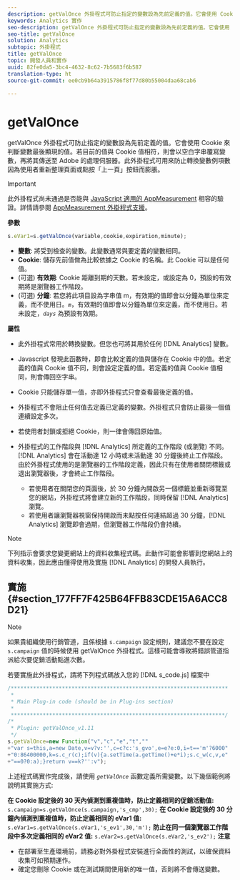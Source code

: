 ```yaml
---
description: getValOnce 外掛程式可防止指定的變數設為先前定義的值。它會使用 Cookie 來判斷變數最後顯現的值。若目前的值與 Cookie 值相符，則會以空白字串覆寫變數，再將其傳送至 Adobe 的處理伺服器。此外掛程式可用來防止轉換變數例項數因為使用者重新整理頁面或點按「上一頁」按鈕而膨脹。
keywords: Analytics 實作
seo-description: getValOnce 外掛程式可防止指定的變數設為先前定義的值。它會使用 Cookie 來判斷變數最後顯現的值。若目前的值與 Cookie 值相符，則會以空白字串覆寫變數，再將其傳送至 Adobe 的處理伺服器。此外掛程式可用來防止轉換變數例項數因為使用者重新整理頁面或點按「上一頁」按鈕而膨脹。
seo-title: getValOnce
solution: Analytics
subtopic: 外掛程式
title: getValOnce
topic: 開發人員和實作
uuid: 82fe0da5-3bc4-4632-8c62-7b5683f6b587
translation-type: ht
source-git-commit: ee0cb9b64a3915786f8f77d80b55004daa68cab6

---
```



# getValOnce

getValOnce 外掛程式可防止指定的變數設為先前定義的值。它會使用 Cookie 來判斷變數最後顯現的值。若目前的值與 Cookie 值相符，則會以空白字串覆寫變數，再將其傳送至 Adobe 的處理伺服器。此外掛程式可用來防止轉換變數例項數因為使用者重新整理頁面或點按「上一頁」按鈕而膨脹。

>[!IMPORTANT]
>
>此外掛程式尚未通過是否能與 [JavaScript 適用的 AppMeasurement](../../../implement/js-implementation/c-appmeasurement-js/appmeasure-mjs.md#concept_F3957D7093A94216BD79F35CFC1557E8) 相容的驗證。詳情請參閱 [AppMeasurement 外掛程式支援](../../../implement/js-implementation/c-appmeasurement-js/plugins-support.md#concept_E31A189BC8A547738666EB5E00D2252A)。

**參數**

```js
s.eVar1=s.getValOnce(variable,cookie,expiration,minute);
```

* **變數**: 將受到檢查的變數。此變數通常與要定義的變數相同。
* **Cookie**: 儲存先前值做為比較依據之 Cookie 的名稱。此 Cookie 可以是任何值。
* (可選) **有效期**: Cookie 距離到期的天數。若未設定，或設定為 0，預設的有效期將是瀏覽器工作階段。
* (可選) **分鐘**: 若您將此項目設為字串值 m，有效期的值即會以分鐘為單位來定義，而不使用日。*`m`*，有效期的值即會以分鐘為單位來定義，而不使用日。若未設定，*`days`* 為預設有效期。

**屬性**

* 此外掛程式常用於轉換變數。但您也可將其用於任何 [!DNL Analytics] 變數。
* Javascript 發現此函數時，即會比較定義的值與儲存在 Cookie 中的值。若定義的值與 Cookie 值不同，則會設定定義的值。若定義的值與 Cookie 值相同，則會傳回空字串。
* Cookie 只能儲存單一值，亦即外掛程式只會查看最後定義的值。
* 外掛程式不會阻止任何值去定義已定義的變數。外掛程式只會防止最後一個值連續設定多次。
* 若使用者封鎖或拒絕 Cookie，則一律會傳回原始值。
* 外掛程式的工作階段與 [!DNL Analytics] 所定義的工作階段 (或瀏覽) 不同。[!DNL Analytics] 會在活動達 12 小時或未活動達 30 分鐘後終止工作階段。由於外掛程式使用的是瀏覽器的工作階段定義，因此只有在使用者關閉標籤或退出瀏覽器後，才會終止工作階段。

   * 若使用者在關閉您的頁面後，於 30 分鐘內開啟另一個標籤並重新導覽至您的網站，外掛程式將會建立新的工作階段，同時保留 [!DNL Analytics] 瀏覽。
   * 若使用者讓瀏覽器視窗保持開啟而未點按任何連結超過 30 分鐘，[!DNL Analytics] 瀏覽即會過期，但瀏覽器工作階段仍會持續。

>[!NOTE]
>
>下列指示會要求您變更網站上的資料收集程式碼。此動作可能會影響到您網站上的資料收集，因此應由懂得使用及實施 [!DNL Analytics] 的開發人員執行。

## 實施 {#section_177FF7F425B64FFB83CDE15A6ACC8D21}

>[!NOTE]
>
>如果貴組織使用行銷管道，且係根據 `s.campaign` 設定規則，建議您不要在設定 `s.campaign` 值的時候使用 getValOnce 外掛程式。這樣可能會導致將錯誤管道指派給次要促銷活動點進次數。

若要實施此外掛程式，請將下列程式碼放入您的 [!DNL s_code.js] 檔案中

```js
/******************************************************************** 
 * 
 * Main Plug-in code (should be in Plug-ins section) 
 * 
 *******************************************************************/ 
/* 
 * Plugin: getValOnce_v1.11 
 */ 
s.getValOnce=new Function("v","c","e","t","" 
+"var s=this,a=new Date,v=v?v:'',c=c?c:'s_gvo',e=e?e:0,i=t=='m'?6000" 
+"0:86400000,k=s.c_r(c);if(v){a.setTime(a.getTime()+e*i);s.c_w(c,v,e" 
+"==0?0:a);}return v==k?'':v");
```

上述程式碼實作完成後，請使用 *`getValOnce`* 函數定義所需變數。以下幾個範例將說明其實施方式:

**在 Cookie 設定後的 30 天內偵測到重複值時，防止定義相同的促銷活動值:**
`s.campaign=s.getValOnce(s.campaign,'s_cmp',30);`  **在 Cookie 設定後的 30 分鐘內偵測到重複值時，防止定義相同的 eVar1 值:**
`s.eVar1=s.getValOnce(s.eVar1,'s_ev1',30,'m');`  **防止在同一個瀏覽器工作階段中多次定義相同的 eVar2 值:**
`s.eVar2=s.getValOnce(s.eVar2,'s_ev2');`  **注意**

* 在部署至生產環境前，請務必對外掛程式安裝進行全面性的測試，以確保資料收集可如預期運作。
* 確定您刪除 Cookie 或在測試期間使用新的唯一值，否則將不會傳送變數。

